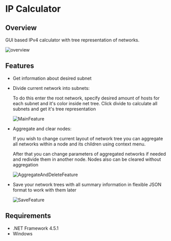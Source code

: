# IP Calculator

## Overview

GUI based IPv4 calculator with tree representation of networks.

![overview](https://user-images.githubusercontent.com/15687222/126867797-88040bc7-0e2e-4027-bf07-f7054060ba80.png)


## Features
- Get information about desired subnet
- Divide current network into subnets:

	To do this enter the root network, specify desired amount of hosts for each subnet and it's color inside net tree.
    Click divide to calculate all subnets and get it's tree representation 
    
    ![MainFeature](https://user-images.githubusercontent.com/15687222/126867810-07a12523-6051-4441-9ce1-d17cd175e3d0.gif)

    
- Aggregate and clear nodes:

	If you wish to change current layout of network tree you can aggregate all networks within a node and its children
    using context menu.
    
    After that you can change parameters of aggregated networks if needed and redivide them in another node.
    Nodes also can be cleared without aggregation
    
    ![AggregateAndDeleteFeature](https://user-images.githubusercontent.com/15687222/126867821-6899cd0f-2b84-4807-9c7e-235c13ea3383.gif)

    
- Save your network trees with all summary information in flexible JSON format to work with them later

    ![SaveFeature](https://user-images.githubusercontent.com/15687222/126867827-5a8c567f-6632-4cd4-9a3f-83a9a268e04f.gif)


## Requirements
- .NET Framework 4.5.1
-  Windows
